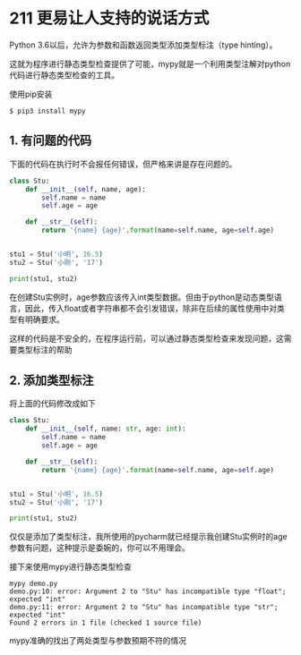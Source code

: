 # 211 更易让人支持的说话方式

Python 3.6以后，允许为参数和函数返回类型添加类型标注（type hinting）。

这就为程序进行静态类型检查提供了可能，mypy就是一个利用类型注解对python代码进行静态类型检查的工具。

使用pip安装

```shell
$ pip3 install mypy
```

## 1. 有问题的代码

下面的代码在执行时不会报任何错误，但严格来讲是存在问题的。

```python
class Stu:
    def __init__(self, name, age):
        self.name = name
        self.age = age

    def __str__(self):
        return '{name} {age}'.format(name=self.name, age=self.age)


stu1 = Stu('小明', 16.5)
stu2 = Stu('小刚', '17')

print(stu1, stu2)
```

在创建Stu实例时，age参数应该传入int类型数据。但由于python是动态类型语言，因此，传入float或者字符串都不会引发错误，除非在后续的属性使用中对类型有明确要求。

这样的代码是不安全的，在程序运行前，可以通过静态类型检查来发现问题，这需要类型标注的帮助

## 2. 添加类型标注

将上面的代码修改成如下

```python
class Stu:
    def __init__(self, name: str, age: int):
        self.name = name
        self.age = age

    def __str__(self):
        return '{name} {age}'.format(name=self.name, age=self.age)


stu1 = Stu('小明', 16.5)
stu2 = Stu('小刚', '17')

print(stu1, stu2)
```

仅仅是添加了类型标注，我所使用的pycharm就已经提示我创建Stu实例时的age参数有问题，这种提示是委婉的，你可以不用理会。

接下来使用mypy进行静态类型检查

```shell
mypy demo.py
demo.py:10: error: Argument 2 to "Stu" has incompatible type "float"; expected "int"
demo.py:11: error: Argument 2 to "Stu" has incompatible type "str"; expected "int"
Found 2 errors in 1 file (checked 1 source file)
```

mypy准确的找出了两处类型与参数预期不符的情况
